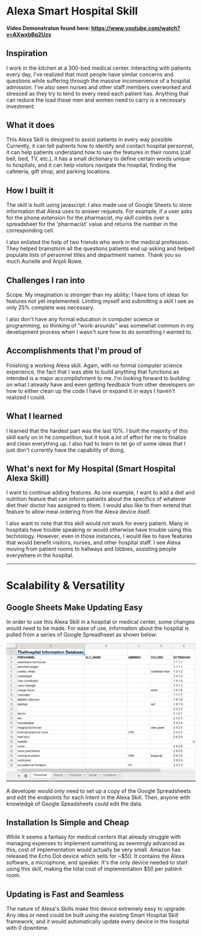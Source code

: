 # Alexa Smart Hospital Skill

#### Video Demonstraton found here: https://www.youtube.com/watch?v=AXwxbBq2Uzs

## Inspiration

I work in the kitchen at a 300-bed medical center. Interacting with patients every day, I've realized that most people have similar concerns and questions while suffering through the massive inconvenience of a hospital admission. I've also seen nurses and other staff members overworked and stressed as they try to tend to every need each patient has. Anything that can reduce the load these men and women need to carry is a necessary investment.

## What it does

This Alexa Skill is designed to assist patients in every way possible. Currently, it can tell patients how to identify and contact hospital personnel, it can help patients understand how to use the features in their rooms (call bell, bed, TV, etc.), it has a small dictionary to define certain words unique to hospitals, and it can help visitors navigate the hospital, finding the cafeteria, gift shop, and parking locations.

## How I built it

The skill is built using javascript. I also made use of Google Sheets to store information that Alexa uses to answer requests. For example, if a user asks for the phone extension for the pharmacist, my skill combs over a spreadsheet for the 'pharmacist' value and returns the number in the corresponding cell.

I also enlisted the help of two friends who work in the medical profession. They helped brainstorm all the questions patients end up asking and helped populate lists of personnel titles and department names. Thank you so much Aurielle and Anjoli Rowe.

## Challenges I ran into

Scope. My imagination is stronger than my ability; I have tons of ideas for features not yet implemented. Limiting myself and submitting a skill I see as only 25% complete was necessary.

I also don't have any formal education in computer science or programming, so thinking of "work-arounds" was somewhat common in my development process when I wasn't sure how to do something I wanted to.

## Accomplishments that I'm proud of

Finishing a working Alexa skill. Again, with no formal computer science experience, the fact that I was able to build anything that functions as intended is a major accomplishment to me. I'm looking forward to building on what I already have and even getting feedback from other developers on how to either clean up the code I have or expand it in ways I haven't realized I could.

## What I learned

I learned that the hardest part was the last 10%. I built the majority of this skill early on in he competition, but it took a lot of effort for me to finalize and clean everything up. I also had to learn to let go of some ideas that I just don't currently have the capability of doing.

## What's next for My Hospital (Smart Hospital Alexa Skill)

I want to continue adding features. As one example, I want to add a diet and nutrition feature that can inform patients about the specifics of whatever diet their doctor has assigned to them. I would also like to then extend that feature to allow meal ordering from the Alexa device itself.

I also want to note that this skill would not work for every patient. Many in hospitals have trouble speaking or would otherwise have trouble using this technology. However, even in those instances, I would like to have features that would benefit visitors, nurses, and other hospital staff. I see Alexa moving from patient rooms to hallways and lobbies, assisting people everywhere in the hospital.

<hr>

# Scalability & Versatility

## Google Sheets Make Updating Easy
In order to use this Alexa Skill in a hospital or medical center, some changes would need to be made. For ease of use, information about the hospital is pulled from a series of Google Spreadhseet as shown below:

![Hospital Information Database](https://github.com/madipaolo2/alexa-smart-hospital/blob/master/HospInfoData.PNG?raw=true "Hospital Information Database")

A developer would only need to set up a copy of the Google Spreadsheets and edit the endpoints for each Intent in the Alexa Skill. Then, anyone with knowledge of Google Speadsheets could edit the data.

## Installation Is Simple and Cheap
While it seems a fantasy for medical centers that already struggle with managing expenses to implement something as seemingly advanced as this, cost of implementation would actually be very small. Amazon has released the Echo Dot device which sells for ~$50. It contains the Alexa software, a microphone, and speaker. It's the only device needed to start using this skill, making the total cost of implementation $50 per patient room.

## Updating is Fast and Seamless
The nature of Alexa's Skills make this device extremely easy to upgrade. Any idea or need could be built using the existing Smart Hospital Skill framework, and it would automatically update every device in the hospital with 0 downtime.
